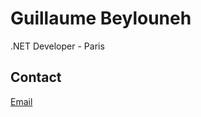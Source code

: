 # Guillaume Beylouneh

.NET Developer - Paris

## Contact

[Email](mailto:ingenieur-developpeur@outlook.com)
